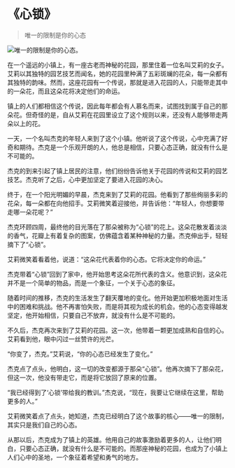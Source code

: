 # 《心锁》
> 唯一的限制是你的心态


![唯一的限制是你的心态。](/images/9ddfa233b0524d85941a72286503a295.jpg)

在一个遥远的小镇上，有一座古老而神秘的花园，那里住着一位名叫艾莉的女子。艾莉以其独特的园艺技艺而闻名，她的花园里种满了五彩斑斓的花朵，每一朵都有其独特的韵味。然而，这座花园有一个传说，那就是进入花园的人，只能带走其中的一朵花，而且这朵花将决定他们的命运。

镇上的人们都相信这个传说，因此每年都会有人慕名而来，试图找到属于自己的那朵花。但奇怪的是，自从艾莉在花园里设立了这个规则以来，还没有人能够带走两朵以上的花。

一天，一个名叫杰克的年轻人来到了这个小镇。他听说了这个传说，心中充满了好奇和期待。杰克是一个乐观开朗的人，他总是相信，只要心态正确，就没有什么是不可能的。

杰克的到来引起了镇上居民的注意，他们纷纷告诉他关于花园的传说和艾莉的园艺技艺。杰克听了之后，心中更加坚定了要进入花园的决心。

终于，在一个阳光明媚的早晨，杰克来到了艾莉的花园。他看到了那些绚丽多彩的花朵，每一朵都在向他招手。艾莉微笑着迎接他，并告诉他：“年轻人，你想要带走哪一朵花呢？”

杰克环顾四周，最终他的目光落在了那朵被称为“心锁”的花上。这朵花散发着淡淡的香气，花瓣上有着复杂的图案，仿佛蕴含着某种神秘的力量。杰克伸出手，轻轻摘下了“心锁”。

艾莉微笑着看着他，说道：“这朵花代表着你的心态。它将决定你的命运。”

杰克带着“心锁”回到了家中，他开始思考这朵花所代表的含义。他意识到，这朵花并不是一个简单的物品，而是一个象征，一个关于心态的象征。

随着时间的推移，杰克的生活发生了翻天覆地的变化。他开始更加积极地面对生活中的困难和挑战。他不再害怕失败，而是将其视为成长的机会。他的心态变得越发坚定，他开始相信，只要自己不放弃，就没有什么是不可能的。

不久后，杰克再次来到了艾莉的花园。这一次，他带着一颗更加成熟和自信的心。艾莉看到他，眼中闪过一丝赞许的光芒。

“你变了，杰克。”艾莉说，“你的心态已经发生了变化。”

杰克点了点头，他明白，这一切的改变都源于那朵“心锁”。他再次摘下了那朵花，但这一次，他没有带走它，而是将它放回了原来的位置。

“我已经得到了‘心锁’带给我的教训。”杰克说，“现在，我要让它继续在这里，帮助更多的人。”

艾莉微笑着点了点头，她知道，杰克已经明白了这个故事的核心——唯一的限制，其实只是我们自己的心态。

从那以后，杰克成为了镇上的英雄。他用自己的故事激励着更多的人，让他们明白，只要心态正确，就没有什么是不可能的。而那座神秘的花园，也成为了小镇上人们心中的圣地，一个象征着希望和勇气的地方。